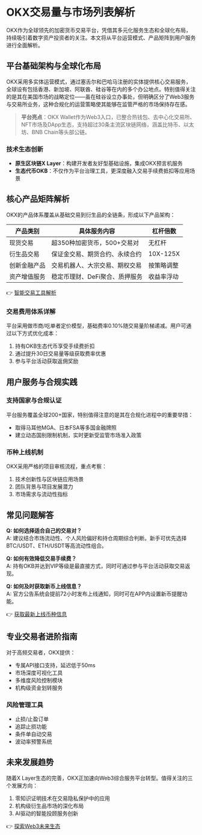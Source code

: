 # OKX交易量与市场列表解析

OKX作为全球领先的加密货币交易平台，凭借其多元化服务生态和全球化布局，持续吸引着数字资产投资者的关注。本文将从平台运营模式、产品矩阵到用户服务进行全面解析。

## 平台基础架构与全球化布局

OKX采用多实体运营模式，通过塞舌尔和巴哈马注册的实体提供核心交易服务，全球设有包括香港、新加坡、阿联酋、硅谷等在内的多个办公地点。特别值得关注的是其在美国市场的战略定位——虽在硅谷设立办事处，但明确区分了Web3服务与交易所业务，这种合规化的运营策略使其能够在监管严格的市场保持存在感。

> **平台亮点**：OKX Wallet作为Web3入口，已整合热钱包、去中心化交易所、NFT市场及DApp生态，支持超过30条主流区块链网络，涵盖比特币、以太坊、BNB Chain等头部公链。

### 技术生态创新
- **原生区块链X Layer**：构建开发者友好型基础设施，集成OKX预言机服务
- **生态代币OKB**：不仅作为平台治理工具，更深度融入交易手续费抵扣等应用场景

## 核心产品矩阵解析

OKX的产品体系覆盖从基础交易到衍生品的全链条，形成以下产品架构：

| 产品类别       | 具体服务内容                          | 杠杆倍数       |
|----------------|---------------------------------------|----------------|
| 现货交易       | 超350种加密货币，500+交易对          | 无杠杆         |
| 衍生品交易     | 保证金交易、期货合约、永续合约        | 10X-125X       |
| 创新金融产品   | 交易机器人、大宗交易、期权交易        | 按策略调整     |
| 资产增值服务   | 稳定币理财、DeFi聚合、质押服务        | 收益率浮动     |

👉 [智能交易工具解析](https://bit.ly/okx_welcome)

### 交易费用体系详解
平台采用做市商/吃单者定价模型，基础费率0.10%随交易量阶梯递减。用户可通过以下方式优化成本：
1. 持有OKB生态代币享受手续费折扣
2. 通过提升30日交易量等级获取费率优惠
3. 参与平台活动获取返佣奖励

## 用户服务与合规实践

### 支持国家与合规认证
平台服务覆盖全球200+国家，特别值得注意的是其在合规化进程中的重要举措：
- 取得马耳他MGA、日本FSA等多国金融牌照
- 建立动态国别限制机制，实时更新受监管市场准入政策

### 币种上线机制
OKX采用严格的项目审核流程，重点考察：
1. 技术创新性与区块链应用场景
2. 团队背景与项目发展潜力
3. 市场需求与流动性指标

## 常见问题解答

**Q: 如何选择适合自己的交易对？**  
A: 建议结合市场流动性、个人风险偏好和持仓周期综合判断。新手可优先选择BTC/USDT、ETH/USDT等高流动性组合。

**Q: 如何有效降低交易手续费？**  
A: 持有OKB并达到VIP等级是最直接方式，同时可通过参与平台活动获取交易返现。

**Q: 如何及时获取新币上线信息？**  
A: 官方公告系统会提前72小时发布上线通知，同时可在APP内设置新币提醒功能。

👉 [获取最新上线币种信息](https://bit.ly/okx_welcome)

## 专业交易者进阶指南

对于高频交易者，OKX提供：
- 专属API接口支持，延迟低于50ms
- 市场深度可视化工具
- 多维度风险控制模块
- 机构级资金划转服务

### 风险管理工具
- 止损/止盈订单
- 追踪止损功能
- 条件单自动交易
- 波动率预警系统

## 未来发展趋势

随着X Layer生态的完善，OKX正加速向Web3综合服务平台转型。值得关注的三个发展方向：
1. 零知识证明技术在交易隐私保护中的应用
2. 机构级衍生品市场的深化布局
3. AI驱动的智能投顾服务创新

👉 [探索Web3未来生态](https://bit.ly/okx_welcome)
